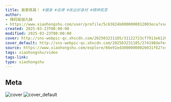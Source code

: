 ```yaml
---
title: 居家练肩！ #健身 #自律 #练出好身材 #精神氮泵
author:
- 辣妈瑜伽九妹
- https://www.xiaohongshu.com/user/profile/5c63824b0000000012003eca?xsec_token=undefined
created: 2025-03-23T00:00:00
modified: 2025-03-23T00:00:00
cover: http://sns-webpic-qc.xhscdn.com/202503231105/31122723cf7913e6120165de4bf2fabd/1040g2sg317rb1v3lka705n33g95kgfmad5ikon8!nc_n_webp_prv_1
cover_default: http://sns-webpic-qc.xhscdn.com/202503231105/274198defe40f27c76b0ff532e8f3bb3/1040g2sg317rb1v3lka705n33g95kgfmad5ikon8!nc_n_webp_mw_1
source: https://www.xiaohongshu.com/explore/66e91ed30000000026031f62?xsec_token=ABsdISW6zeLV-EJDMFn37FJkTpsosAOOBluki8A39oiXQ=
tags: xiaohongshu/video
tags-link:
type: xiaohongshu
---
```


## Meta

![cover](http://sns-webpic-qc.xhscdn.com/202503231105/31122723cf7913e6120165de4bf2fabd/1040g2sg317rb1v3lka705n33g95kgfmad5ikon8!nc_n_webp_prv_1)
![cover_default](http://sns-webpic-qc.xhscdn.com/202503231105/274198defe40f27c76b0ff532e8f3bb3/1040g2sg317rb1v3lka705n33g95kgfmad5ikon8!nc_n_webp_mw_1)
